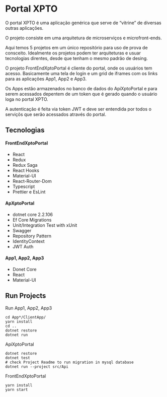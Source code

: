 # Portal XPTO

O portal XPTO é uma aplicação genérica que serve de “vitrine” de diversas outras aplicações.

O projeto consiste em uma arquitetura de microserviços e microfront-ends.

Aqui temos 5 projetos em um único repositório para uso de prova de consceito.
Idealmente os projetos podem ter arquiteturas e usuar tecnologias direntes, desde que tenham o mesmo
padrão de desing.

O projeto FrontEndXptoPortal é cliente do portal, onde os usuários tem acesso.
Basicamente uma tela de login e um grid de iframes com os links para as aplicações App1, App2 e App3.

Os Apps estão armazenados no banco de dados do ApiXptoPortal e para serem acessados depentem de um token que é gerado quando o usuário loga no portal XPTO.

A autenticação é feita via token JWT e deve ser entendida por todos o serviçõs que serão acessados através do portal.

## Tecnologias

#### FrontEndXptoPortal

- React
- Redux
- Redux Saga
- React Hooks
- Material-UI
- React-Router-Dom
- Typescript
- Prettier e EsLint

#### ApXptoPortal

- dotnet core 2.2.106
- Ef Core Migrations
- Unit/Integration Test with xUnit
- Swagger
- Repository Pattern
- IdentityContext
- JWT Auth

#### App1, App2, App3

- Donet Core
- React
- Material-UI

## Run Projects

Run App1, App2, App3

```
cd App*/ClientApp/
yarn install
cd ..
dotnet restore
dotnet run
```

ApiXptoPortal

```
dotnet restore
dotnet test
# check Project Readme to run migration in mysql database
dotnet run --project src/Api
```

FrontEndXptoPortal

```
yarn install
yarn start
```
